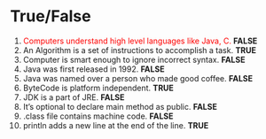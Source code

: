 # True/False

1. <span style="color:red;">Computers understand high level languages like Java, C.</span> **FALSE**
2. An Algorithm is a set of instructions to accomplish a task. **TRUE**
3. Computer is smart enough to ignore incorrect syntax. **FALSE**
4. Java was first released in 1992. **FALSE**
5. Java was named over a person who made good coffee. **FALSE**
6. ByteCode is platform independent. **TRUE**
7. JDK is a part of JRE. **FALSE**
8. It’s optional to declare main method as public. **FALSE**
9. .class file contains machine code. **FALSE**
10. println adds a new line at the end of the line. **TRUE**

